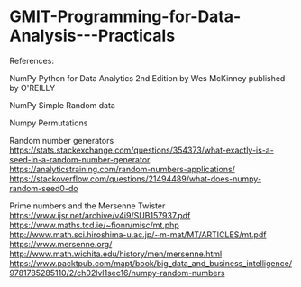 # GMIT-Programming-for-Data-Analysis---Practicals



References:

NumPy
Python for Data Analytics 2nd Edition by Wes McKinney published by O'REILLY

NumPy Simple Random data

Numpy Permutations

Random number generators
https://stats.stackexchange.com/questions/354373/what-exactly-is-a-seed-in-a-random-number-generator
https://analyticstraining.com/random-numbers-applications/
https://stackoverflow.com/questions/21494489/what-does-numpy-random-seed0-do

Prime numbers and the Mersenne Twister
https://www.ijsr.net/archive/v4i9/SUB157937.pdf
https://www.maths.tcd.ie/~fionn/misc/mt.php
http://www.math.sci.hiroshima-u.ac.jp/~m-mat/MT/ARTICLES/mt.pdf
https://www.mersenne.org/
http://www.math.wichita.edu/history/men/mersenne.html 
https://www.packtpub.com/mapt/book/big_data_and_business_intelligence/9781785285110/2/ch02lvl1sec16/numpy-random-numbers